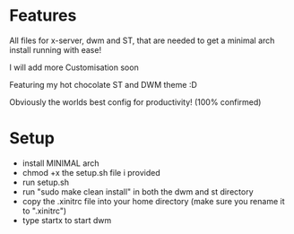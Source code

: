 # Features
All files for x-server, dwm and ST, that are needed to get a minimal arch install running with ease! 

I will add more Customisation soon

Featuring my hot chocolate ST and DWM theme :D

Obviously the worlds best config for productivity! (100% confirmed)

# Setup
- install MINIMAL arch
- chmod +x the setup.sh file i provided
- run setup.sh
- run "sudo make clean install" in both the dwm and st directory
- copy the .xinitrc file into your home directory (make sure you rename it to ".xinitrc")
- type startx to start dwm
